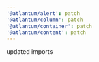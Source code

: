 ```yaml
---
'@atlantum/alert': patch
'@atlantum/column': patch
'@atlantum/container': patch
'@atlantum/content': patch
---
```


updated imports
